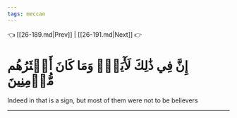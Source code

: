 ```yaml
---
tags: meccan
---
```


👈 [[26-189.md|Prev]] | [[26-191.md|Next]] 👉

# إِنَّ فِي ذَٰلِكَ لَأٓيَةٗۖ وَمَا كَانَ أَكۡثَرُهُم مُّؤۡمِنِينَ

Indeed in that is a sign, but most of them were not to be believers

---

